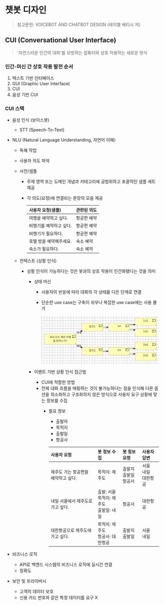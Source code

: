 # 챗봇 디자인

> 참고문헌: VOICEBOT AND CHATBOT DESIGN (레이첼 배티시 저)

## CUI (Conversational User Interface)
> '자연스러운 인간의 대화'를 모방하는 컴퓨터와 상호 작용하는 새로운 방식 

### 인간-머신 간 상호 작용 발전 순서

1. 텍스트 기반 인터페이스
1. GUI (Graphic User Interface)
1. CUI
1. 음성 기반 CUI

### CUI 스택

* 음성 인식 (보이스봇)
  * STT (Speech-To-Text)
* NLU (Natural Language Understanding, 자연어 이해)
  * 독해 작업
  * 사용자 의도 파악
  * 사전/샘플
    * 주제 영역 또는 도메인 개념과 카테고리에 공범위하고 포괄적인 샘플 세트 제공
    * 각 의도(요청)에 연결되는 문장의 모음 제공
      
        | 사용자 요청(샘플) | 관련된 의도 |
        | --- | --- |
        | 여행을 예약하고 싶다. | 항공편 예약 |
        | 비행기를 예약하고 싶다. | 항공편 예약 |
        | 비행기가 필요하다. | 항공편 예약 |
        | 호텔 방을 예약해주세요. | 숙소 예약 |
        | 숙소가 필요하다. | 숙소 예약 |
      
  * 컨텍스트 (상황 인식)
    * 상황 인식이 가능하다는 것은 봇과의 상호 작용이 인간화됐다는 것을 의미
      * 상태 머신
        * 사용자의 반응에 따라 대화의 각 상태를 다은 단계로 연결 
        * 단순한 use case는 구축이 쉬우나 복잡한 use case에는 사용 불가
          
          ![상태머신](./img/StateMachine.png)
          
      * 이벤트 기반 상황 인식 접근법
        * CUI에 적합한 방법
        * 전체 대화 흐름을 매핑하는 것이 불가능하다는 점을 인식해 다른 옵션을 최소화하고 구조화하지 않은 방식으로 사용자 요구 상황에 맞는 정보를 수집
          * 필요 정보
            * 출발자
            * 목적지
            * 출발일
            * 항공사
          
            | 사용자 요청 | 봇 정보 수집 | 봇 정보 요청 | 사용자 답변 |
            | --- | --- | --- | --- |
            | 제주도 가는 항공편을 예약하고 싶다. | 목적지: 제주도 | 출발지<br/> 출발일<br/> 항공사 | 서울<br/> 내일<br/> 대한항공 |
            | 내일 서울에서 제주도로 가고 싶다. | 출발: 서울<br/> 목적지: 제주도<br/> 출발일: 내일 | 항공사 | 대한항공 |
            | 대한항공으로 제주도에 가고 싶다. | 목적지: 제주도<br/> 항공사: 대한항공 | 출발지<br/> 출발일 | 서울<br/> 내일 |
      
* 비즈니스 로직 
  * API로 백엔드 시스템의 비즈니스 로직에 실시간 연결
  * 정확도
* 보안 및 프라이버시 
  * 고객의 데이터 보호
  * 신용 카드 번호와 같은 특정 데이터를 요구 X
    
